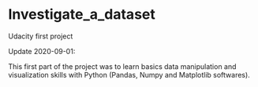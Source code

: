# Investigate_a_dataset
Udacity first project

Update 2020-09-01:

This first part of the project was to learn basics data manipulation and visualization skills with Python (Pandas, Numpy and Matplotlib softwares).
